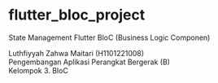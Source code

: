 # flutter_bloc_project
State Management Flutter BloC (Business Logic Componen)

Luthfiyyah Zahwa Maitari (H1101221008)  
Pengembangan Aplikasi Perangkat Bergerak (B)  
Kelompok 3. BloC
